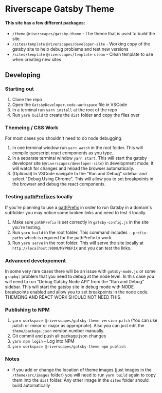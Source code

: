 # Riverscape Gatsby Theme

#### This site has a few different packages:

* `/theme` `@riverscapes/gatsby-theme` - The theme that is used to build the site.
* `/sites/template` `@riverscapes/developer-site` - Working copy of the gatsby site to help debug problems and test new versions
* `/sites/template` `@riverscapes/template-clean` - Clean template to use when creating new sites

## Developing

### Starting out

1. Clone the repo
2. Open the `GatsbyDeveloper.code-workspace` file in VSCode
3. In a terminal run `yarn install` at the root of the repo
4. Run `yarn build` to create the `dist` folder and copy the files over

### Themeing / CSS Work

For most cases you shouldn't need to do node debugging.

1. In one terminal window run `yarn watch` in the root folder. This will compile typescript react components as you type.
2. In a separate terminal window `yarn start`. This will start the gatsby developer site (`@riverscapes/developer-site`) in development mode. It will watch for changes and reload the browser automatically.
3. (Optional) In VSCode navigate to the "Run and Debug" sidebar and select "Debug Using Chrome". This will allow you to set breakpoints in the browser and debug the react components.

### Testing [pathPrefixes](https://www.gatsbyjs.com/docs/how-to/previews-deploys-hosting/path-prefix/) locally

If you're planning to use a [pathPrefix](https://www.gatsbyjs.com/docs/how-to/previews-deploys-hosting/path-prefix/) in order to run Gatsby in a domain's subfolder you may notice some broken links and need to test it locally. 

1. Make sure `pathPrefix` is set correctly in `gatsby-config.js` in the site you're testing.
2. Run `yarn build` in the root folder. This command includes `--prefix-paths` which is required for the pathPrefix to work.
3. Run `yarn serve` in the root folder. This will serve the site locally at `http://localhost:9000/MYPREFIX` and you can test the links.

### Advanced developement

In some very rare cases there will be an issue with `gatsby-node.js` or some `graphql` problem that you need to debug at the node level. In this case you will need to run "Debug Gatsby Node API" from the "Run and Debug" sidebar. This will start the gatsby site in debug mode with NODE breakpoints enabled and allow you to set breakpoints in the node code. THEMEING AND REACT WORK SHOULD NOT NEED THIS.

### Publishing to NPM

1. `yarn workspace @riverscapes/gatsby-theme version patch` (You can use patch or minor or major as appropriate). Also you can just edit the `theme/package.json` version number manually.
2. Git commit and push all package.json changes
3. `yarn npm login` - Log into NPM
4. `yarn workspace @riverscapes/gatsby-theme npm publish`

### Notes

- If you add or change the location of theme images (just images in the `/theme/src/images` folder) you will need to run `yarn build` again to copy them into the `dist` folder. Any other image in the `sites` folder should build automatically